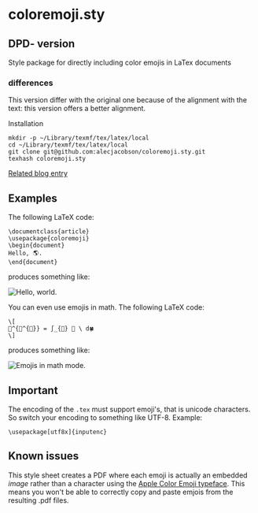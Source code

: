 coloremoji.sty
==============
DPD- version
------------

Style package for directly including color emojis in LaTex documents

### differences
This version differ with the original one because of the alignment with the text: this version offers a better alignment.

Installation

    mkdir -p ~/Library/texmf/tex/latex/local
    cd ~/Library/texmf/tex/latex/local
    git clone git@github.com:alecjacobson/coloremoji.sty.git
    texhash coloremoji.sty

[Related blog entry](http://www.alecjacobson.com/weblog/?p=4018)

## Examples

The following LaTeX code:

    \documentclass{article}
    \usepackage{coloremoji}
    \begin{document}
    Hello, 🌎.
    \end{document}

produces something like:

![Hello, world.](http://alecjacobson.com/weblog/media/hello-world-emoji.png)

You can even use emojis in math. The following LaTeX code:

    \[
    🐊^{🐊^{🐊}} = ∫_{🎃} 🙊 \ d🍀
    \]

produces something like:

![Emojis in math
mode.](http://alecjacobson.com/weblog/media/alligator-power-integral-jack-o-lantern.png)

## Important
The encoding of the `.tex` must support emoji's, that is unicode characters. So switch your encoding to something like UTF-8.
Example:

    \usepackage[utf8x]{inputenc}

## Known issues

This style sheet creates a PDF where each emoji is actually an embedded _image_
rather than a character using the [Apple Color Emoji
typeface](http://en.wikipedia.org/wiki/Apple_Color_Emoji). This means you won't
be able to correctly copy and paste emjois from the resulting .pdf files.
